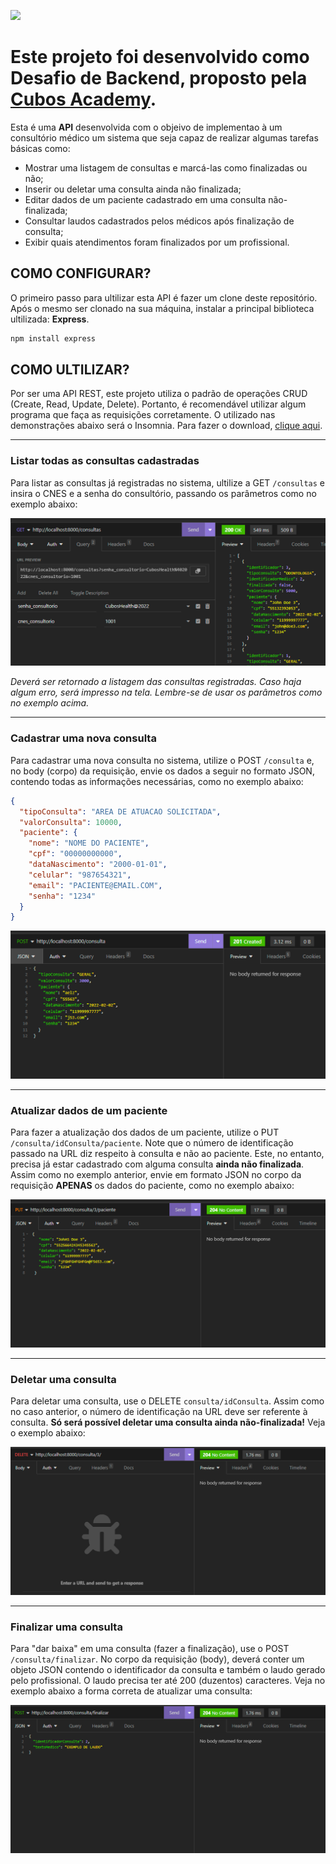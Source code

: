 ![](https://i.imgur.com/xG74tOh.png)
# Este projeto foi desenvolvido como Desafio de Backend, proposto pela [Cubos Academy](https://cubos.academy).
Esta é uma **API** desenvolvida com o objeivo de implementao à um consultório médico um sistema que seja capaz de realizar algumas tarefas básicas como:

- Mostrar uma listagem de consultas e marcá-las como finalizadas ou não;
- Inserir ou deletar uma consulta ainda não finalizada;
- Editar dados de um paciente cadastrado em uma consulta não-finalizada;
- Consultar laudos cadastrados pelos médicos após finalização de consulta;
- Exibir quais atendimentos foram finalizados por um profissional.

## COMO CONFIGURAR?
O primeiro passo para ultilizar esta API é fazer um clone deste repositório. 
Após o mesmo ser clonado na sua máquina, instalar a principal biblioteca ultilizada: **Express**.

```javascript
npm install express

```
## COMO ULTILIZAR? 

Por ser uma API REST, este projeto utiliza o padrão de operações CRUD (Create, Read, Update, Delete). Portanto, é recomendável utilizar algum programa que faça as requisições corretamente. O utilizado nas demonstrações abaixo será o Insomnia. Para fazer o download, [clique aqui](https://insomnia.rest/download).

---

### Listar todas as consultas cadastradas

Para listar as consultas já registradas no sistema, ultilize a GET ```/consultas``` e insira o CNES e a senha do consultório, passando os parâmetros como no exemplo abaixo:

![imagem de exemplo get/consultas](https://github.com/micael-marins/projeto-consultorio-medico-desafio-m02/blob/main/imagens/get%20consultas.png)

*Deverá ser retornado a listagem das consultas registradas. Caso haja algum erro, será impresso na tela. Lembre-se de usar os parâmetros como no exemplo acima.*

---

### Cadastrar uma nova consulta

Para cadastrar uma nova consulta no sistema, utilize o POST ```/consulta``` e, no body (corpo) da requisição, envie os dados a seguir no formato JSON, contendo todas as informações necessárias, como no exemplo abaixo:

```JSON
{
  "tipoConsulta": "AREA DE ATUACAO SOLICITADA",
  "valorConsulta": 10000,
  "paciente": {
    "nome": "NOME DO PACIENTE",
    "cpf": "00000000000",
    "dataNascimento": "2000-01-01",
    "celular": "987654321",
    "email": "PACIENTE@EMAIL.COM",
    "senha": "1234"
  }
}

```

![imagem de exemplo post/consulta](https://github.com/micael-marins/projeto-consultorio-medico-desafio-m02/blob/main/imagens/post%20nova%20consulta.png)

---

### Atualizar dados de um paciente

Para fazer a atualização dos dados de um paciente, utilize o PUT ```/consulta/idConsulta/paciente```. Note que o número de identificação passado na URL diz respeito à consulta e não ao paciente. Este, no entanto, precisa já estar cadastrado com alguma consulta **ainda não finalizada**. Assim como no exemplo anterior, envie em formato JSON no corpo da requisição **APENAS** os dados do paciente, como no exemplo abaixo:


![imagem de exemplo put/consulta/paciente](https://github.com/micael-marins/projeto-consultorio-medico-desafio-m02/blob/main/imagens/put%20consulta.png)

---

### Deletar uma consulta

Para deletar uma consulta, use o DELETE ```consulta/idConsulta```. Assim como no caso anterior, o número de identificação na URL deve ser referente à consulta. **Só será possível deletar uma consulta ainda não-finalizada!** Veja o exemplo abaixo:

![imagem de exemplo delete/consulta](https://github.com/micael-marins/projeto-consultorio-medico-desafio-m02/blob/main/imagens/delete%20consulta.png)

---

### Finalizar uma consulta

Para "dar baixa" em uma consulta (fazer a finalização), use o POST ```/consulta/finalizar```. No corpo da requisição (body), deverá conter um objeto JSON contendo o identificador da consulta e também o laudo gerado pelo profissional. O laudo precisa ter até 200 (duzentos) caracteres. Veja no exemplo abaixo a forma correta de atualizar uma consulta:

![imagem de exemplo post/consulta/finalizar](https://github.com/micael-marins/projeto-consultorio-medico-desafio-m02/blob/main/imagens/post%20finalizar.png)
